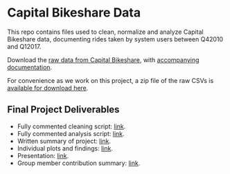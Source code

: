 # Capital Bikeshare Data

This repo contains files used to clean, normalize and analyze Capital Bikeshare data, documenting rides taken by system users between Q42010 and Q12017.  

Download the [raw data from Capital Bikeshare](https://s3.amazonaws.com/capitalbikeshare-data/index.html), with [accompanying documentation](https://www.capitalbikeshare.com/system-data).  

For convenience as we work on this project, a zip file of the raw CSVs is [available for download here](https://drive.google.com/open?id=0BxTxfji0dcTMOVF4S05ubXlsNFU).

## Final Project Deliverables
* Fully commented cleaning script: [link](import-clean/all-quarters.r).
* Fully commented analysis script: [link](analysis/analysis.r).
* Written summary of project: [link](deliverables/3-summary.md).
* Individual plots and findings: [link](deliverables/5-findings).
* Presentation: [link](deliverables/6-presentation.pptx).
* Group member contribution summary: [link](deliverables/4-contributions.md).

